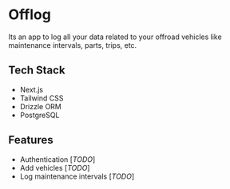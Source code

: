 # Offlog

Its an app to log all your data related to your offroad vehicles like maintenance intervals, parts, trips, etc.

## Tech Stack

- Next.js
- Tailwind CSS
- Drizzle ORM
- PostgreSQL

## Features

- Authentication [*TODO*]
- Add vehicles [*TODO*]
- Log maintenance intervals [*TODO*]

